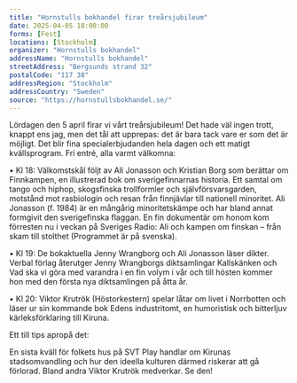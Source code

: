 ```yaml
---
title: "Hornstulls bokhandel firar treårsjubileum"
date: 2025-04-05 18:00:00
forms: [Fest]
locations: [Stockholm]
organizer: "Hornstulls bokhandel"
addressName: "Hornstulls bokhandel"
streetAddress: "Bergsunds strand 32"
postalCode: "117 38"
addressRegion: "Stockholm"
addressCountry: "Sweden"
source: "https://hornstullsbokhandel.se/"
---
```

Lördagen den 5 april firar vi vårt treårsjubileum! Det hade väl ingen trott, knappt ens jag, men det tål att upprepas: det är bara tack vare er som det är möjligt. Det blir fina specialerbjudanden hela dagen och ett matigt kvällsprogram. Fri entré, alla varmt välkomna:

• Kl 18: Välkomstskål följt av Ali Jonasson och Kristian Borg som berättar om Finnkampen, en illustrerad bok om sverigefinnarnas historia. Ett samtal om tango och hiphop, skogsfinska trollformler och självförsvarsgarden, motstånd mot rasbiologin och resan från finnjävlar till nationell minoritet. Ali Jonasson (f. 1984) är en mångårig minoritetskämpe och har bland annat formgivit den sverigefinska flaggan. En fin dokumentär om honom kom förresten nu i veckan på Sveriges Radio:
Ali och kampen om finskan – från skam till stolthet (Programmet är på svenska).

• Kl 19: De bokaktuella Jenny Wrangborg och Ali Jonasson läser dikter. Verbal förlag återutger Jenny Wrangborgs diktsamlingar Kallskänken och Vad ska vi göra med varandra i en fin volym i vår och till hösten kommer hon med den första nya diktsamlingen på åtta år.

• Kl 20: Viktor Krutrök (Höstorkestern) spelar låtar om livet i Norrbotten och läser ur sin kommande bok Edens industritomt, en humoristisk och bitterljuv kärleksförklaring till Kiruna.

Ett till tips apropå det:

En sista kväll för folkets hus på SVT Play handlar om Kirunas stadsomvandling och hur den ideella kulturen därmed riskerar att gå förlorad. Bland andra Viktor Krutrök medverkar. Se den!
